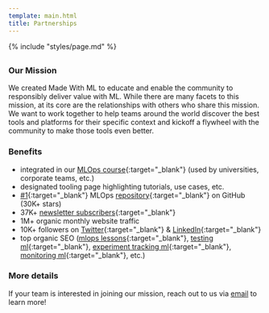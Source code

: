 ```yaml
---
template: main.html
title: Partnerships
---
```


{% include "styles/page.md" %}

##

### Our Mission

We created Made With ML to educate and enable the community to responsibly deliver value with ML. While there are many facets to this mission, at its core are the relationships with others who share this mission. We want to work together to help teams around the world discover the best tools and platforms for their specific context and kickoff a flywheel with the community to make those tools even better.

### Benefits

- integrated in our [MLOps course](https://madewithml.com/){:target="_blank"} (used by universities, corporate teams, etc.)
- designated tooling page highlighting tutorials, use cases, etc.
- [&#35;1](https://github.com/topics/mlops){:target="_blank"} MLOps [repository](https://github.com/GokuMohandas/made-with-ml){:target="_blank"} on GitHub (30K+ stars)
- 37K+ [newsletter subscribers](https://newsletter.madewithml.com/){:target="_blank"}
- 1M+ organic monthly website traffic
- 10K+ followers on [Twitter](https://twitter.com/GokuMohandas){:target="_blank"} & [LinkedIn](https://linkedin.com/in/goku){:target="_blank"}
- top organic SEO ([mlops lessons](https://www.google.com/search?q=mlops+lessons){:target="_blank"}, [testing ml](https://www.google.com/search?q=testing+ml){:target="_blank"}, [experiment tracking ml](https://www.google.com/search?q=experiment+tracking+ml){:target="_blank"}, [monitoring ml](https://www.google.com/search?q=monitoring+ml){:target="_blank"}, etc.)

### More details

If your team is interested in joining our mission, reach out to us via <a href="mailto:goku@madewithml.com" target="_blank">email</a> to learn more!
















